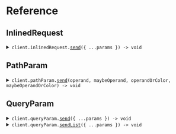 # Reference

## InlinedRequest

<details><summary><code>client.inlinedRequest.<a href="/src/api/resources/inlinedRequest/client/Client.ts">send</a>({ ...params }) -> void</code></summary>
<dl>
<dd>

#### 🔌 Usage

<dl>
<dd>

<dl>
<dd>

```typescript
await client.inlinedRequest.send({
    operand: ">",
    operandOrColor: "red",
});
```

</dd>
</dl>
</dd>
</dl>

#### ⚙️ Parameters

<dl>
<dd>

<dl>
<dd>

**request:** `SeedEnum.SendEnumInlinedRequest`

</dd>
</dl>

<dl>
<dd>

**requestOptions:** `InlinedRequest.RequestOptions`

</dd>
</dl>
</dd>
</dl>

</dd>
</dl>
</details>

## PathParam

<details><summary><code>client.pathParam.<a href="/src/api/resources/pathParam/client/Client.ts">send</a>(operand, maybeOperand, operandOrColor, maybeOperandOrColor) -> void</code></summary>
<dl>
<dd>

#### 🔌 Usage

<dl>
<dd>

<dl>
<dd>

```typescript
await client.pathParam.send(">", "less_than", "red", "red");
```

</dd>
</dl>
</dd>
</dl>

#### ⚙️ Parameters

<dl>
<dd>

<dl>
<dd>

**operand:** `SeedEnum.Operand`

</dd>
</dl>

<dl>
<dd>

**maybeOperand:** `SeedEnum.Operand | undefined`

</dd>
</dl>

<dl>
<dd>

**operandOrColor:** `SeedEnum.ColorOrOperand`

</dd>
</dl>

<dl>
<dd>

**maybeOperandOrColor:** `SeedEnum.ColorOrOperand | undefined`

</dd>
</dl>

<dl>
<dd>

**requestOptions:** `PathParam.RequestOptions`

</dd>
</dl>
</dd>
</dl>

</dd>
</dl>
</details>

## QueryParam

<details><summary><code>client.queryParam.<a href="/src/api/resources/queryParam/client/Client.ts">send</a>({ ...params }) -> void</code></summary>
<dl>
<dd>

#### 🔌 Usage

<dl>
<dd>

<dl>
<dd>

```typescript
await client.queryParam.send({
    operand: ">",
    operandOrColor: "red",
});
```

</dd>
</dl>
</dd>
</dl>

#### ⚙️ Parameters

<dl>
<dd>

<dl>
<dd>

**request:** `SeedEnum.SendEnumAsQueryParamRequest`

</dd>
</dl>

<dl>
<dd>

**requestOptions:** `QueryParam.RequestOptions`

</dd>
</dl>
</dd>
</dl>

</dd>
</dl>
</details>

<details><summary><code>client.queryParam.<a href="/src/api/resources/queryParam/client/Client.ts">sendList</a>({ ...params }) -> void</code></summary>
<dl>
<dd>

#### 🔌 Usage

<dl>
<dd>

<dl>
<dd>

```typescript
await client.queryParam.sendList({
    operand: ">",
    operandOrColor: "red",
});
```

</dd>
</dl>
</dd>
</dl>

#### ⚙️ Parameters

<dl>
<dd>

<dl>
<dd>

**request:** `SeedEnum.SendEnumListAsQueryParamRequest`

</dd>
</dl>

<dl>
<dd>

**requestOptions:** `QueryParam.RequestOptions`

</dd>
</dl>
</dd>
</dl>

</dd>
</dl>
</details>
